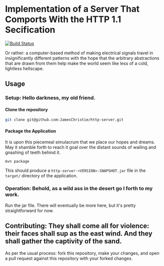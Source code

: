 # Implementation of a Server That Comports With the HTTP 1.1 Secification

[![Build Status](https://travis-ci.org/JamesChristie/http-server.svg?branch=master)](https://travis-ci.org/JamesChristie/http-server)

Or rather: a computer-based method of making electrical signals travel in insignificantly different patterns with the hope that the arbitrary abstractions that are drawn from them help make the world seem like less of a cold, lightless hellscape.

## Usage

### Setup: Hello darkness, my old friend.

#### Clone the repository

```bash
git clone git@github.com:JamesChristie/http-server.git
```

#### Package the Application

It is upon this piecemeal simulacrum that we place our hopes and dreams. May it shamble forth to reach it goal over the distant sounds of wailing and gnashing of teeth behind it.

```bash
mvn package
```

This should produce a `http-server-<VERSION>-SNAPSHOT.jar` file in the `target/` directory of the application.

### Operation: Behold, as a wild ass in the desert go I forth to my work.

Run the jar file. There will eventually be more here, but it's pretty straightforward for now.

## Contributing: They shall come all for violence: their faces shall sup as the east wind. And they shall gather the captivity of the sand.

As per the usual process: fork this repository, make your changes, and open a pull request against this repository with your forked changes.

